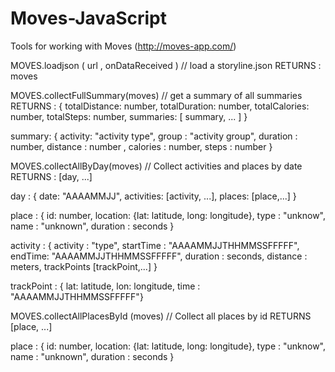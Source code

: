 Moves-JavaScript
================

Tools for working with Moves (http://moves-app.com/)

MOVES.loadjson ( url , onDataReceived ) // load a storyline.json
RETURNS : moves

MOVES.collectFullSummary(moves) // get a summary of all summaries
RETURNS : {
        totalDistance: number,
        totalDuration: number,
        totalCalories: number,
        totalSteps: number,
        summaries: [ summary, ... ]
}

summary: {
        activity: "activity type",
        group : "activity group",
        duration : number,
        distance : number ,
        calories : number,
        steps : number
}


MOVES.collectAllByDay(moves) // Collect activities and places by date
RETURNS : [day, ...]

day : {
        date: "AAAAMMJJ",
        activities: [activity, ...],
        places: [place,...]
}

place : {
        id: number,
        location: {lat: latitude, long: longitude},
        type : "unknow",
        name : "unknown",
        duration : seconds
}

activity : {
        activity : "type",
        startTime : "AAAAMMJJTHHMMSSFFFFF",
        endTime: "AAAAMMJJTHHMMSSFFFFF",
        duration : seconds,
        distance : meters,
        trackPoints [trackPoint,...] }

trackPoint : {
        lat: latitude,
        lon: longitude,
        time : "AAAAMMJJTHHMMSSFFFFF"}

MOVES.collectAllPlacesById (moves) // Collect all places by id
RETURNS [place, ...]

place : {
        id: number,
        location: {lat: latitude, long: longitude},
        type : "unknow",
        name : "unknown",
        duration : seconds
}
